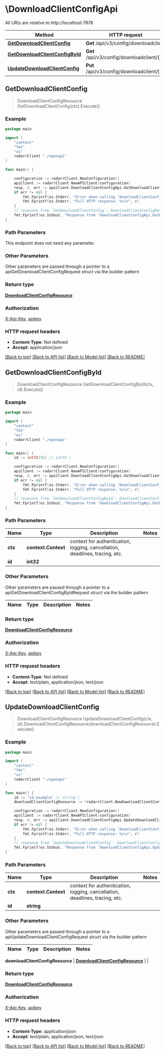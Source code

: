 # \DownloadClientConfigApi

All URIs are relative to *http://localhost:7878*

Method | HTTP request | Description
------------- | ------------- | -------------
[**GetDownloadClientConfig**](DownloadClientConfigApi.md#GetDownloadClientConfig) | **Get** /api/v3/config/downloadclient | 
[**GetDownloadClientConfigById**](DownloadClientConfigApi.md#GetDownloadClientConfigById) | **Get** /api/v3/config/downloadclient/{id} | 
[**UpdateDownloadClientConfig**](DownloadClientConfigApi.md#UpdateDownloadClientConfig) | **Put** /api/v3/config/downloadclient/{id} | 



## GetDownloadClientConfig

> DownloadClientConfigResource GetDownloadClientConfig(ctx).Execute()



### Example

```go
package main

import (
    "context"
    "fmt"
    "os"
    radarrClient "./openapi"
)

func main() {

    configuration := radarrClient.NewConfiguration()
    apiClient := radarrClient.NewAPIClient(configuration)
    resp, r, err := apiClient.DownloadClientConfigApi.GetDownloadClientConfig(context.Background()).Execute()
    if err != nil {
        fmt.Fprintf(os.Stderr, "Error when calling `DownloadClientConfigApi.GetDownloadClientConfig``: %v\n", err)
        fmt.Fprintf(os.Stderr, "Full HTTP response: %v\n", r)
    }
    // response from `GetDownloadClientConfig`: DownloadClientConfigResource
    fmt.Fprintf(os.Stdout, "Response from `DownloadClientConfigApi.GetDownloadClientConfig`: %v\n", resp)
}
```

### Path Parameters

This endpoint does not need any parameter.

### Other Parameters

Other parameters are passed through a pointer to a apiGetDownloadClientConfigRequest struct via the builder pattern


### Return type

[**DownloadClientConfigResource**](DownloadClientConfigResource.md)

### Authorization

[X-Api-Key](../README.md#X-Api-Key), [apikey](../README.md#apikey)

### HTTP request headers

- **Content-Type**: Not defined
- **Accept**: application/json

[[Back to top]](#) [[Back to API list]](../README.md#documentation-for-api-endpoints)
[[Back to Model list]](../README.md#documentation-for-models)
[[Back to README]](../README.md)


## GetDownloadClientConfigById

> DownloadClientConfigResource GetDownloadClientConfigById(ctx, id).Execute()



### Example

```go
package main

import (
    "context"
    "fmt"
    "os"
    radarrClient "./openapi"
)

func main() {
    id := int32(56) // int32 | 

    configuration := radarrClient.NewConfiguration()
    apiClient := radarrClient.NewAPIClient(configuration)
    resp, r, err := apiClient.DownloadClientConfigApi.GetDownloadClientConfigById(context.Background(), id).Execute()
    if err != nil {
        fmt.Fprintf(os.Stderr, "Error when calling `DownloadClientConfigApi.GetDownloadClientConfigById``: %v\n", err)
        fmt.Fprintf(os.Stderr, "Full HTTP response: %v\n", r)
    }
    // response from `GetDownloadClientConfigById`: DownloadClientConfigResource
    fmt.Fprintf(os.Stdout, "Response from `DownloadClientConfigApi.GetDownloadClientConfigById`: %v\n", resp)
}
```

### Path Parameters


Name | Type | Description  | Notes
------------- | ------------- | ------------- | -------------
**ctx** | **context.Context** | context for authentication, logging, cancellation, deadlines, tracing, etc.
**id** | **int32** |  | 

### Other Parameters

Other parameters are passed through a pointer to a apiGetDownloadClientConfigByIdRequest struct via the builder pattern


Name | Type | Description  | Notes
------------- | ------------- | ------------- | -------------


### Return type

[**DownloadClientConfigResource**](DownloadClientConfigResource.md)

### Authorization

[X-Api-Key](../README.md#X-Api-Key), [apikey](../README.md#apikey)

### HTTP request headers

- **Content-Type**: Not defined
- **Accept**: text/plain, application/json, text/json

[[Back to top]](#) [[Back to API list]](../README.md#documentation-for-api-endpoints)
[[Back to Model list]](../README.md#documentation-for-models)
[[Back to README]](../README.md)


## UpdateDownloadClientConfig

> DownloadClientConfigResource UpdateDownloadClientConfig(ctx, id).DownloadClientConfigResource(downloadClientConfigResource).Execute()



### Example

```go
package main

import (
    "context"
    "fmt"
    "os"
    radarrClient "./openapi"
)

func main() {
    id := "id_example" // string | 
    downloadClientConfigResource := *radarrClient.NewDownloadClientConfigResource() // DownloadClientConfigResource |  (optional)

    configuration := radarrClient.NewConfiguration()
    apiClient := radarrClient.NewAPIClient(configuration)
    resp, r, err := apiClient.DownloadClientConfigApi.UpdateDownloadClientConfig(context.Background(), id).DownloadClientConfigResource(downloadClientConfigResource).Execute()
    if err != nil {
        fmt.Fprintf(os.Stderr, "Error when calling `DownloadClientConfigApi.UpdateDownloadClientConfig``: %v\n", err)
        fmt.Fprintf(os.Stderr, "Full HTTP response: %v\n", r)
    }
    // response from `UpdateDownloadClientConfig`: DownloadClientConfigResource
    fmt.Fprintf(os.Stdout, "Response from `DownloadClientConfigApi.UpdateDownloadClientConfig`: %v\n", resp)
}
```

### Path Parameters


Name | Type | Description  | Notes
------------- | ------------- | ------------- | -------------
**ctx** | **context.Context** | context for authentication, logging, cancellation, deadlines, tracing, etc.
**id** | **string** |  | 

### Other Parameters

Other parameters are passed through a pointer to a apiUpdateDownloadClientConfigRequest struct via the builder pattern


Name | Type | Description  | Notes
------------- | ------------- | ------------- | -------------

 **downloadClientConfigResource** | [**DownloadClientConfigResource**](DownloadClientConfigResource.md) |  | 

### Return type

[**DownloadClientConfigResource**](DownloadClientConfigResource.md)

### Authorization

[X-Api-Key](../README.md#X-Api-Key), [apikey](../README.md#apikey)

### HTTP request headers

- **Content-Type**: application/json
- **Accept**: text/plain, application/json, text/json

[[Back to top]](#) [[Back to API list]](../README.md#documentation-for-api-endpoints)
[[Back to Model list]](../README.md#documentation-for-models)
[[Back to README]](../README.md)

